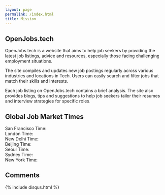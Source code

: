 ```yaml
---
layout: page
permalink: /index.html
title: Mission
---
```


## OpenJobs.tech

OpenJobs.tech is a website that aims to help job seekers by providing the latest job listings, advice and resources, especially those facing challenging employment situations.

The site compiles and updates new job postings regularly across various industries and locations in Tech. Users can easily search and filter jobs that match their skills and interests.

Each job listing on OpenJobs.tech contains a brief analysis. The site also provides blogs, tips and suggestions to help job seekers tailor their resumes and interview strategies for specific roles.

## Global Job Market Times

<div id="time-SanFrancisco">San Francisco Time: </div>
<div id="time-London">London Time: </div>
<div id="time-NewDelhi">New Delhi Time: </div>
<div id="time-Beijing">Beijing Time: </div>
<div id="time-Seoul">Seoul Time: </div>
<div id="time-Sydney">Sydney Time: </div>
<div id="time-NewYork">New York Time: </div>

## Comments
{% include disqus.html %}